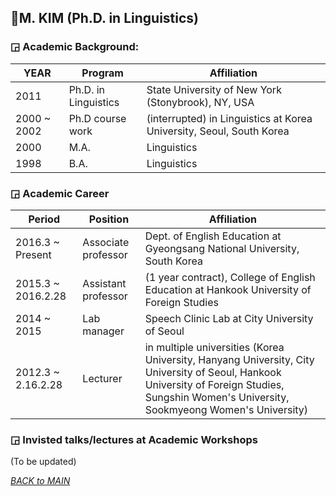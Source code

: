 ## 🎒M. KIM (Ph.D. in Linguistics)

### ◲ Academic Background:

| YEAR | Program | Affiliation |
|------|---------|-------------|
| 2011 | Ph.D. in Linguistics| State University of New York (Stonybrook), NY, USA|  
|2000 ~ 2002| Ph.D course work| (interrupted) in Linguistics at Korea University, Seoul, South Korea|  
|2000 | M.A.| Linguistics | Korea University, Seoul, South Korea  |
|1998 | B.A.| Linguistics | Korea University, Seoul, South Korea  |
  
### ◲ Academic Career 

| Period | Position | Affiliation | 
|--------|----------|-------------|
|2016.3 ~ Present | Associate professor | Dept. of English Education at Gyeongsang National University, South Korea |  
|2015.3 ~ 2016.2.28 | Assistant professor | (1 year contract), College of English Education at Hankook University of Foreign Studies |
|2014 ~ 2015 | Lab manager | Speech Clinic Lab at City University of Seoul  |
|2012.3 ~ 2.16.2.28 | Lecturer | in multiple universities (Korea University, Hanyang University, City University of Seoul, Hankook University of Foreign Studies, Sungshin Women's University, Sookmyeong Women's University) | 
 
### ◲ Invisted talks/lectures at Academic Workshops 

(To be updated)

_[BACK to MAIN](../README.md)_
